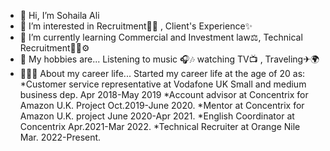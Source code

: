 - 👋 Hi, I’m Sohaila Ali
- 👀 I’m interested in Recruitment👩‍💻 , Client's Experience✨
- 🌱 I’m currently learning Commercial and Investment law⚖, Technical Recruitment👩‍💻⚙
- 💞️ My hobbies are... Listening to music 🎧🎶 watching TV📺 , Traveling✈🌍 
- 👩🏻‍🏭 About my career life...
Started my career life at the age of 20 as:
*Customer service representative at Vodafone UK Small and medium business dep. Apr 2018-May 2019
*Account advisor at Concentrix for Amazon U.K. Project Oct.2019-June 2020.
*Mentor at Concentrix for Amazon U.K. project June 2020-Apr 2021.
*English Coordinator at Concentrix Apr.2021-Mar 2022.
*Technical Recruiter at Orange Nile Mar. 2022-Present.
